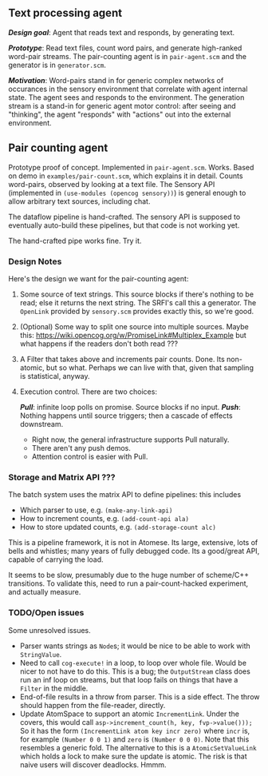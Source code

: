 Text processing agent
---------------------
***Design goal***: Agent that reads text and responds, by generating text.

***Prototype***: Read text files, count word pairs, and generate
high-ranked word-pair streams. The pair-counting agent is in
`pair-agent.scm` and the generator is in `generator.scm`.

***Motivation***: Word-pairs stand in for generic complex networks of
occurances in the sensory environment that correlate with agent internal
state. The agent sees and responds to the environment. The generation
stream is a stand-in for generic agent motor control: after seeing and
"thinking", the agent "responds" with "actions" out into the external
environment.

## Pair counting agent
Prototype proof of concept. Implemented in `pair-agent.scm`. Works.
Based on demo in `examples/pair-count.scm`, which explains it in detail.
Counts word-pairs, observed by looking at a text file. The Sensory API
(implemented in `(use-modules (opencog sensory))`) is general enough to
allow arbitrary text sources, including chat.

The dataflow pipeline is hand-crafted. The sensory API is supposed to
eventually auto-build these pipelines, but that code is not working yet.

The hand-crafted pipe works fine. Try it.

### Design Notes
Here's the design we want for the pair-counting agent:

1) Some source of text strings. This source blocks if there's
   nothing to be read; else it returns the next string. The SRFI's
   call this a generator. The `OpenLink` provided by `sensory.scm`
   provides exactly this, so we're good.
2) (Optional) Some way to split one source into multiple sources.
   Maybe this:
   https://wiki.opencog.org/w/PromiseLink#Multiplex_Example
    but what happens if the readers don't both read ???
3) A Filter that takes above and increments pair counts.
   Done. Its non-atomic, but so what. Perhaps we can live with
   that, given that sampling is statistical, anyway.
4) Execution control. There are two choices:

   ***Pull***: infinite loop polls on promise. Source blocks if
         no input.
   ***Push***: Nothing happens until source triggers; then a cascade
         of effects downstream.
   - Right now, the general infrastructure supports Pull naturally.
   - There aren't any push demos.
   - Attention control is easier with Pull.

### Storage and Matrix API ???
The batch system uses the matrix API to define pipelines: this includes
* Which parser to use, e.g. `(make-any-link-api)`
* How to increment counts, e.g. `(add-count-api ala)`
* How to store updated counts, e.g. `(add-storage-count alc)`

This is a pipeline framework, it is not in Atomese. Its large,
extensive, lots of bells and whistles; many years of fully debugged
code. Its a good/great API, capable of carrying the load.

It seems to be slow, presumably due to the huge number of scheme/C++
transitions.  To validate this, need to run a pair-count-hacked
experiment, and actually measure.

### TODO/Open issues
Some unresolved issues.
* Parser wants strings as `Node`s; it would be nice to be able to work
  with `StringValue`.
* Need to call `cog-execute!` in a loop, to loop over whole file. Would
  be nicer to not have to do this. This is a bug; the `OutputStream`
  class does run an inf loop on streams, but that loop fails on things
  that have a `Filter` in the middle.
* End-of-file results in a throw from parser. This is a side effect.
  The throw should happen from the file-reader, directly.
* Update AtomSpace to support an atomic `IncrementLink`. Under the
  covers, this would call `asp->increment_count(h, key, fvp->value()));`
  So it has the form `(IncrementLink atom key incr zero)` where `incr`
  is, for example `(Number 0 0 1)` and `zero` is `(Number 0 0 0)`. Note
  that this resembles a generic fold. The alternative to this is a
  `AtomicSetValueLink` which holds a lock to make sure the update is
  atomic. The risk is that naive users will discover deadlocks. Hmmm.
